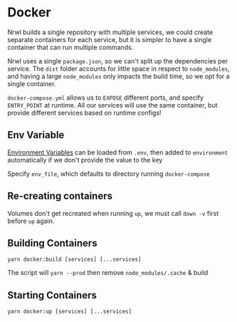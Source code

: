 # Docker

Nrwl builds a single repository with multiple services, we could create separate containers for each service, but it is simpler to have a single container that can run multiple commands.

Nrwl uses a single `package.json`, so we can't split up the dependencies per service. The `dist` folder accounts for little space in respect to `node_modules`, and having a large `node_modules` only impacts the build time, so we opt for a single container.

`docker-compose.yml` allows us to `EXPOSE` different ports, and specify `ENTRY_POINT` at runtime. All our services will use the same container, but provide different services based on runtime configs!

## Env Variable

[Environment Variables](https://docs.docker.com/compose/environment-variables/) can be loaded from `.env`, then added to `environment` automatically if we don't provide the value to the key

Specify `env_file`, which defaults to directory running `docker-compose`

## Re-creating containers

Volumes don't get recreated when running `up`, we must call `down -v` first before `up` again.

## Building Containers

`yarn docker:build [services] [...services]`

The script will `yarn --prod` then remove `node_modules/.cache` & build

## Starting Containers

`yarn docker:up [services] [...services]`
